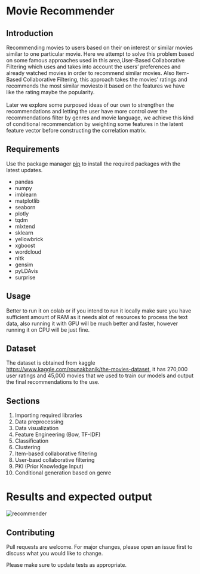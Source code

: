 # Movie Recommender

## Introduction

Recommending movies to users based on their on interest or similar movies similar to one particular movie. Here we attempt to solve this problem based on some famous approaches used in this area,User-Based Collaborative Filtering which uses and takes into account the users’ preferences and already watched movies in order to recommend similar movies.  Also Item-Based Collaborative Filtering, this approach takes the movies’ ratings and recommends the most similar moviesto it based on the features we have like the rating maybe the popularity.
<br><br>Later we explore some purposed ideas of our own to strengthen the recommendations and letting the user have more  control  over  the  recommendations  filter  by  genres  and  movie  language,  we  achieve  this  kind  of  conditional recommendation by weighting some features in the latent feature vector before constructing the correlation matrix.

## Requirements
Use the package manager [pip](https://pip.pypa.io/en/stable/) to install the required packages with the latest updates.

- pandas <br/>
- numpy <br/>
- imblearn <br/>
- matplotlib <br/>
- seaborn <br/>
- plotly <br/>
- tqdm <br/>
- mlxtend <br/>
- sklearn <br/>
- yellowbrick <br/>
- xgboost <br/>
- wordcloud <br/>
- nltk <br/>
- gensim <br/>
- pyLDAvis <br/>
- surprise <br/>

## Usage
Better to run it on colab or if you intend to run it locally make sure you have sufficient amount of RAM as it needs alot of resources to process the text data, also running it with GPU will be much better and faster, however running it on CPU will be just fine.

## Dataset
The dataset is obtained from kaggle https://www.kaggle.com/rounakbanik/the-movies-dataset, it has 270,000 user ratings and 45,000 movies that we used to train our models and output the final recommendations to the use.


## Sections
1. Importing required libraries
2. Data preprocessing
3. Data visualization
4. Feature Engineering (Bow, TF-IDF)
5. Classification
6. Clustering
7. Item-based collaborative filtering
8. User-basd collaborative filtering
9. PKI (Prior Knowledge Input)
10. Conditional generation based on genre

# Results and expected output
![recommender](https://user-images.githubusercontent.com/25733573/145745755-7bcf5103-9133-4018-b6cd-36156c75bfcb.jpg)

## Contributing
Pull requests are welcome. For major changes, please open an issue first to discuss what you would like to change.

Please make sure to update tests as appropriate.
